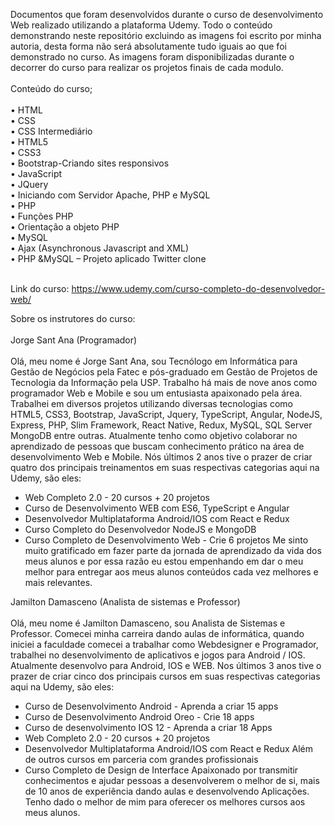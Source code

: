 Documentos que foram desenvolvidos durante o curso de desenvolvimento Web realizado utilizando a plataforma Udemy. 
Todo o conteúdo demonstrando neste repositório excluindo as imagens foi escrito por minha autoria, desta forma não será absolutamente tudo iguais ao que foi demonstrado no curso. 
As imagens foram disponibilizadas durante o decorrer do curso para realizar os projetos finais de cada modulo. <br><br>
Conteúdo do curso;<br><br>
•	HTML<br>
•	CSS<br>
•	CSS Intermediário<br>
•	HTML5<br>
•	CSS3<br>
•	Bootstrap-Criando sites responsivos<br>
•	JavaScript<br>
•	JQuery<br>
•	Iniciando com Servidor Apache, PHP e MySQL<br>
•	PHP<br>
•	Funções PHP<br>
•	Orientação a objeto PHP<br>
•	MySQL<br>
•	Ajax (Asynchronous Javascript and XML)<br>
•	PHP &MySQL – Projeto aplicado Twitter clone<br><br>

Link do curso: https://www.udemy.com/curso-completo-do-desenvolvedor-web/

Sobre os instrutores do curso:<br><br>
Jorge Sant Ana (Programador)<br><br>
Olá, meu nome é Jorge Sant Ana, sou Tecnólogo em Informática para Gestão de Negócios pela Fatec e pós-graduado em Gestão de Projetos de Tecnologia da Informação pela USP. 
Trabalho há mais de nove anos como programador Web e Mobile e sou um entusiasta apaixonado pela área. 
Trabalhei em diversos projetos utilizando diversas tecnologias como HTML5, CSS3, Bootstrap, JavaScript, Jquery, TypeScript, Angular, NodeJS, Express, PHP, Slim Framework, React Native, Redux, MySQL, SQL Server MongoDB entre outras.
Atualmente tenho como objetivo colaborar no aprendizado de pessoas que buscam conhecimento prático na área de desenvolvimento Web e Mobile. Nós últimos 2 anos tive o prazer de criar quatro dos principais treinamentos em suas respectivas categorias aqui na Udemy, são eles:
- Web Completo 2.0 - 20 cursos + 20 projetos
- Curso de Desenvolvimento WEB com ES6, TypeScript e Angular
- Desenvolvedor Multiplataforma Android/IOS com React e Redux
- Curso Completo do Desenvolvedor NodeJS e MongoDB
- Curso Completo de Desenvolvimento Web - Crie 6 projetos
Me sinto muito gratificado em fazer parte da jornada de aprendizado da vida dos meus alunos e por essa razão eu estou empenhando em dar o meu melhor para entregar aos meus alunos conteúdos cada vez melhores e mais relevantes.<br>

Jamilton Damasceno (Analista de sistemas e Professor)<br><br>
Olá, meu nome é Jamilton Damasceno, sou Analista de Sistemas e Professor. 
Comecei minha carreira dando aulas de informática, quando iniciei a faculdade comecei a trabalhar como Webdesigner e Programador, trabalhei no desenvolvimento de aplicativos e jogos para Android / IOS. 
Atualmente desenvolvo para Android, IOS e WEB.
Nos últimos 3 anos tive o prazer de criar cinco dos principais cursos em suas respectivas categorias aqui na Udemy, são eles:
- Curso de Desenvolvimento Android - Aprenda a criar 15 apps
- Curso de Desenvolvimento Android Oreo - Crie 18 apps
- Curso de desenvolvimento IOS 12 - Aprenda a criar 18 Apps
- Web Completo 2.0 - 20 cursos + 20 projetos
- Desenvolvedor Multiplataforma Android/IOS com React e Redux
Além de outros cursos em parceria com grandes profissionais
- Curso Completo de Design de Interface
Apaixonado por transmitir conhecimentos e ajudar pessoas a desenvolverem o melhor de si, mais de 10 anos de experiência dando aulas e desenvolvendo Aplicações.
Tenho dado o melhor de mim para oferecer os melhores cursos aos meus alunos.
